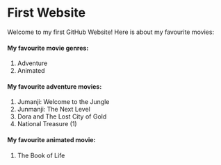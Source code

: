 # First Website
 
 Welcome to my first GitHub Website! Here is about my favourite movies:

 #### My favourite movie genres:
 1. Adventure
 2. Animated

#### My favourite adventure movies:
 1. Jumanji: Welcome to the Jungle
 2. Junmanji: The Next Level
 3. Dora and The Lost City of Gold
 4. National Treasure (1)

#### My favourite animated movie:
1. The Book of Life

